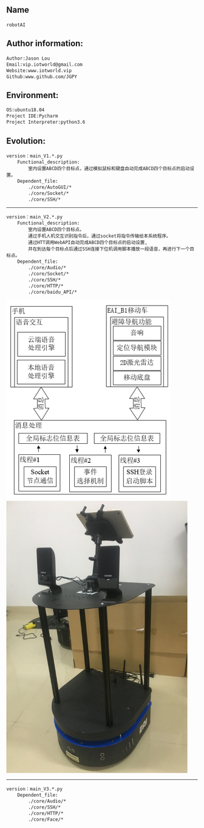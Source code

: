 Name
--
    robotAI

Author information:
---
    Author:Jason Lou
    Email:vip.iotworld@gmail.com
    Website:www.iotworld.vip
    Github:www.github.com/JGPY

Environment:
---
    OS:ubuntu18.04
    Project IDE:Pycharm
    Project Interpreter:python3.6
    
    
Evolution:
---
    version：main_V1.*.py
        Functional_description:
            室内设置ABCD四个目标点，通过模拟鼠标和键盘自动完成ABCD四个目标点的启动设置。
        Dependent_file:
            ./core/AutoGUI/*
            ./core/Socket/*
            ./core/SSH/*
---            
    version：main_V2.*.py
        Functional_description:
            室内设置ABCD四个目标点。
            通过手机人机交互识别指令后，通过socket将指令传输给本系统程序。
            通过HTT调用WebAPI自动完成ABCD四个目标点的启动设置,
            并在到达每个目标点后通过SSH连接下位机调用脚本播放一段语音，再进行下一个目标点。
        Dependent_file:
            ./core/Audio/*
            ./core/Socket/*
            ./core/SSH/*
            ./core/HTTP/*
            ./core/baidu_API/*
        
 ![Image text](https://github.com/JGPY/roboAI/blob/master/data/image/V2%E7%A8%8B%E5%BA%8F%E6%A1%86%E6%9E%B6.png)
 ![Image text](https://github.com/JGPY/roboAI/blob/master/data/image/V2%E7%A1%AC%E4%BB%B6%E5%9B%BE.png)   

---              
    version：main_V3.*.py
        Dependent_file:
            ./core/Audio/*
            ./core/SSH/*
            ./core/HTTP/*
            ./core/Face/*  